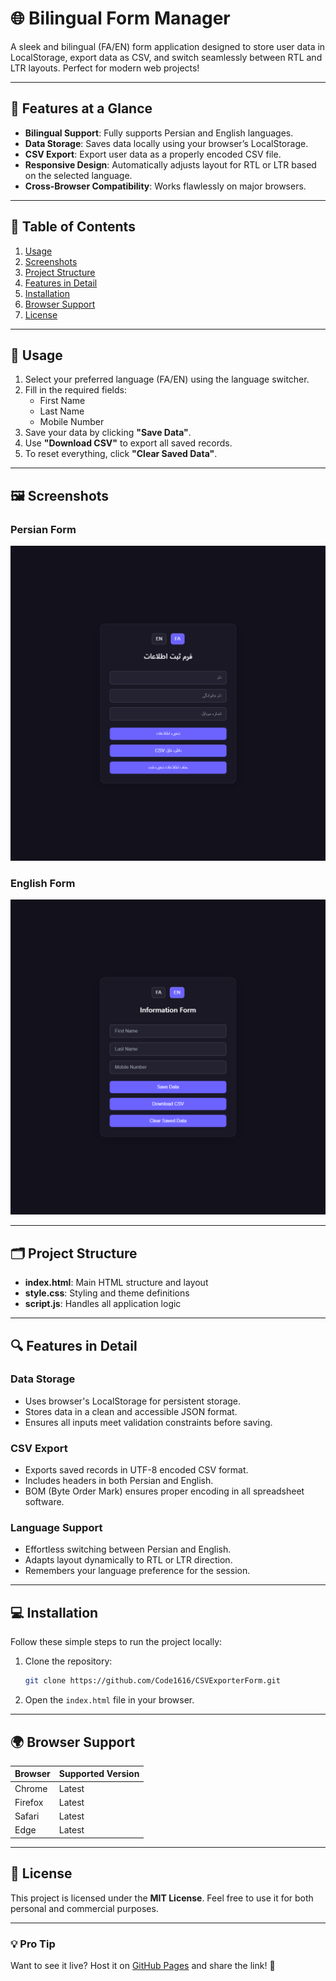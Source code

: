 # 🌐 Bilingual Form Manager  
A sleek and bilingual (FA/EN) form application designed to store user data in LocalStorage, export data as CSV, and switch seamlessly between RTL and LTR layouts. Perfect for modern web projects!  

---

## 🚀 Features at a Glance  
- **Bilingual Support**: Fully supports Persian and English languages.  
- **Data Storage**: Saves data locally using your browser’s LocalStorage.  
- **CSV Export**: Export user data as a properly encoded CSV file.  
- **Responsive Design**: Automatically adjusts layout for RTL or LTR based on the selected language.  
- **Cross-Browser Compatibility**: Works flawlessly on major browsers.  

---

## 📖 Table of Contents  
1. [Usage](#usage)  
2. [Screenshots](#screenshots)  
3. [Project Structure](#project-structure)  
4. [Features in Detail](#features-in-detail)  
5. [Installation](#installation)  
6. [Browser Support](#browser-support)  
7. [License](#license)  

---

## 🎯 Usage  
1. Select your preferred language (FA/EN) using the language switcher.  
2. Fill in the required fields:  
   - First Name  
   - Last Name  
   - Mobile Number  
3. Save your data by clicking **"Save Data"**.  
4. Use **"Download CSV"** to export all saved records.  
5. To reset everything, click **"Clear Saved Data"**.  

---

## 🖼️ Screenshots  
### Persian Form  
![Persian Form](https://github.com/Code1616/CSVExporterForm/blob/main/screenshots/persian-form.png)  

### English Form  
![English Form](https://github.com/Code1616/CSVExporterForm/blob/main/screenshots/english-form.png)  

---

## 🗂️ Project Structure  
- **index.html**: Main HTML structure and layout  
- **style.css**: Styling and theme definitions  
- **script.js**: Handles all application logic  

---

## 🔍 Features in Detail  

### Data Storage  
- Uses browser's LocalStorage for persistent storage.  
- Stores data in a clean and accessible JSON format.  
- Ensures all inputs meet validation constraints before saving.  

### CSV Export  
- Exports saved records in UTF-8 encoded CSV format.  
- Includes headers in both Persian and English.  
- BOM (Byte Order Mark) ensures proper encoding in all spreadsheet software.  

### Language Support  
- Effortless switching between Persian and English.  
- Adapts layout dynamically to RTL or LTR direction.  
- Remembers your language preference for the session.  

---

## 💻 Installation  
Follow these simple steps to run the project locally:  

1. Clone the repository:  
   ```bash  
   git clone https://github.com/Code1616/CSVExporterForm.git
   ```  
2. Open the `index.html` file in your browser.  

---

## 🌍 Browser Support  
| Browser  | Supported Version |  
|----------|-------------------|  
| Chrome   | Latest            |  
| Firefox  | Latest            |  
| Safari   | Latest            |  
| Edge     | Latest            |  

---

## 📜 License  
This project is licensed under the **MIT License**. Feel free to use it for both personal and commercial purposes.  

---

### 💡 Pro Tip  
Want to see it live? Host it on [GitHub Pages](https://code1616.github.io/CSVExporterForm/) and share the link! 🚀  
